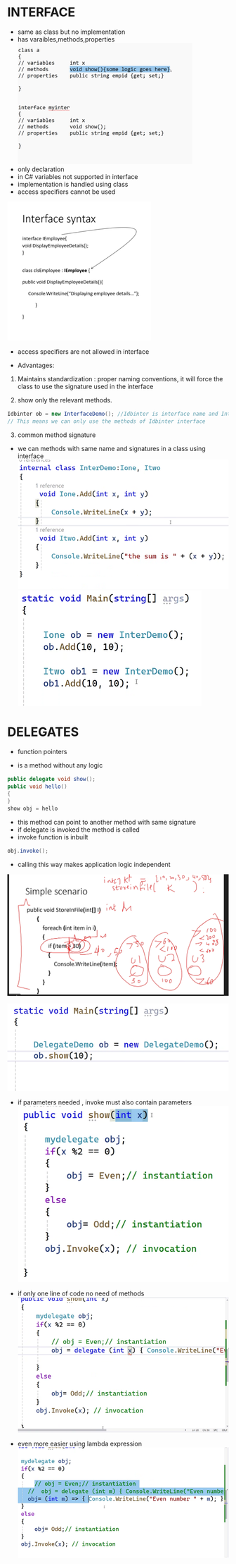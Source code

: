 # INTERFACE

- same as class but no implementation
- has varaibles,methods,properties
![alt text](image-18.png)
- only declaration
- in  C# variables not supported in interface
- implementation is handled using class
- access specifiers cannot be used

![alt text](image-19.png)

- access specifiers are not allowed in interface

- Advantages:

1. Maintains standardization : proper naming conventions, it will force the class to use the signature used in the interface

2. show only the relevant methods.

```cs
Idbinter ob = new InterfaceDemo(); //Idbinter is interface name and InterfaceDemo is class name
// This means we can only use the methods of Idbinter interface
```

3. common method signature
- we can methods with same name and signatures in a class using interface
![alt text](image-20.png)
![alt text](image-21.png)



# DELEGATES 

- function pointers

- is a method without any logic
```cs
public delegate void show();
public void hello()
{
}
show obj = hello
```
- this method can point to another method with same signature
- if delegate is invoked the method is called
- invoke function is inbuilt 
```cs
obj.invoke();
```

- calling this way makes application logic independent

![alt text](image-22.png)

![alt text](image-24.png)

- if parameters needed , invoke must also contain parameters
![alt text](<Screenshot 2024-07-08 154134.png>)

- if only one line of code no need of methods
![alt text](image-25.png)


- even more easier using lambda expression 
![alt text](image-26.png)